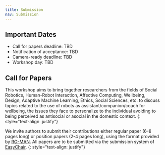 ```yaml
---
title: Submission 
nav: Submission
---
```


## Important Dates
- Call for papers deadline: TBD 
- Notification of acceptance: TBD
- Camera-ready deadline: TBD
- Workshop day: TBD

## Call for Papers 
This workshop aims to bring together researchers from the fields of Social Robotics, Human-Robot Interaction, Affective Computing, Wellbeing, Design, Adaptive Machine Learning, Ethics, Social Sciences, etc. to discuss topics related to the use of robots as assistant/companion/coach for wellbeing, the issues they face to personalize to the individual avoiding to being perceived as antisocial or asocial in the domestic context.
{: style="text-align: justify"}

We invite authors to submit their contributions either regular paper (6-8 pages long) or position papers (2-4 pages long), using the format provided by [RO-MAN](http://ro-man2023.org/paperSubmission/callForPapers). All papers are to be submitted via the submission system of [EasyChair](). 
{: style="text-align: justify"}

<!---

All questions about submissions should be emailed to <hri4wellbeing@gmail.com>.

## Important Dates
- Call for papers deadline EXTENDED: 1st July 2022 
- Notification of acceptance EXTENDED: 22th July 2022
- Camera-ready deadline: 15th August 2022
- Workshop day: 2nd September

## Call for Papers 
This workshop aims to bring together researchers from the fields of Social Robotics, Human-Robot Interaction, Affective Computing, Wellbeing, Design, Adaptive Machine Learning, Ethics, Social Sciences, etc. to discuss topics related to the use of robots as assistant/companion/coach for wellbeing, the issues they face to personalize to the individual avoiding to being perceived as antisocial or asocial in the domestic context. 
{: style="text-align: justify"}

We invite authors to submit their contributions either regular paper (6-8 pages long) or position papers (2-4 pages long), using the format provided by [RO-MAN](http://www.smile.unina.it/ro-man2022/call-for-papers/). All papers are to be submitted via the submission system of [EasyChair](https://easychair.org/cfp/hri4wellbeing). 
{: style="text-align: justify"}

In tandem with this workshop, we are preparing a Special Issue proposal that we have submitted to the [International Journal of Social Robotics](https://www.springer.com/journal/12369/updates/20296154). Selected papers from the workshop will be considered for this special issue. Submissions to the special issue will go through a separate peer review process.
{: style="text-align: justify"}

## Special Issue
The Special issue has already opened and will stay open until November 30th, 2022 - you can submit to the special issue without submitting to/attending the workshop - but of course we encourage you to do both! All submitted papers will be reviewed as soon as they are received and accepted papers will be published online whilst tthe complete Special Issue is published.
{: style="text-align: justify"}

--> 